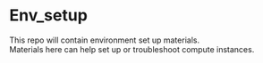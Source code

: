 # Env_setup
This repo will contain environment set up materials.  
Materials here can help set up or troubleshoot compute instances. 
